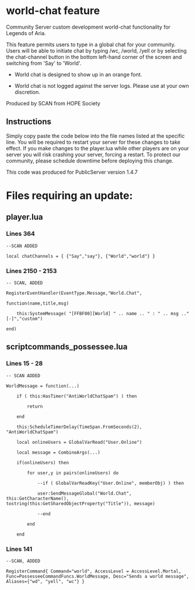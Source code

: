 # world-chat feature
Community Server custom development world-chat functionality for Legends of Aria.

This feature permits users to type in a global chat for your community.  Users will be able to initiate chat by typing /wc, /world, /yell or by selecting the chat-channel button in the bottom left-hand corner of the screen and switching from 'Say' to 'World'.

- World chat is designed to show up in an orange font.

- World chat is not logged against the server logs.  Please use at your own discretion.

Produced by SCAN from HOPE Society

## Instructions

Simply copy paste the code below into the file names listed at the specific line.  You will be required to restart your server for these changes to take effect.  If you make changes to the player.lua while other players are on your server you will risk crashing your server, forcing a restart.  To protect our community, please schedule downtime before deploying this change.

This code was produced for PublicServer version 1.4.7




# Files requiring an update:

## player.lua

### Lines 364

    --SCAN ADDED

    local chatChannels = { {"Say","say"}, {"World","world"} } 


### Lines 2150 - 2153

    -- SCAN, ADDED

    RegisterEventHandler(EventType.Message,"World.Chat",

    function(name,title,msg)
    
        this:SystemMessage( "[FFBF00][World] " .. name .. " : " .. msg .."[-]","custom")
        
    end)


## scriptcommands_possessee.lua

### Lines 15 - 28

    -- SCAN ADDED

    WorldMessage = function(...)  

        if ( this:HasTimer("AntiWorldChatSpam") ) then
        
            return
            
        end
        
        this:ScheduleTimerDelay(TimeSpan.FromSeconds(2), "AntiWorldChatSpam")
        
        local onlineUsers = GlobalVarRead("User.Online")
        
        local message = CombineArgs(...)
        
        if(onlineUsers) then
        
            for user,y in pairs(onlineUsers) do
            
                --if ( GlobalVarReadKey("User.Online", memberObj) ) then
                
                user:SendMessageGlobal("World.Chat", this:GetCharacterName(), tostring(this:GetSharedObjectProperty("Title")), message)
                
                --end
                
            end
            
        end


### Lines 141

    --SCAN, ADDED

    RegisterCommand{ Command="world", AccessLevel = AccessLevel.Mortal, Func=PossesseeCommandFuncs.WorldMessage, Desc="Sends a world message", Aliases={"wd", "yell", "wc"} } 

